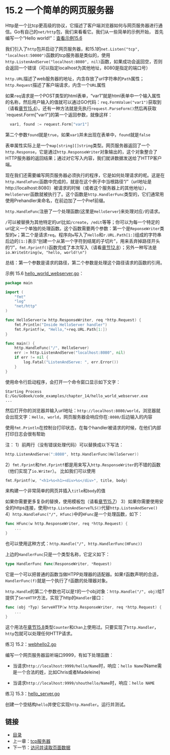 # 15.2 一个简单的网页服务器

Http是一个比tcp更高级的协议，它描述了客户端浏览器如何与网页服务器进行通信。Go有自己的`net/http`包，我们来看看它。我们从一些简单的示例开始，
首先编写一个“Hello world!”：[查看示例15.6](examples/chapter_15/hello_world_webserver.go)

我们引入了`http`包并启动了网页服务器，和15.1的`net.Listen("tcp", "localhost:50000")`函数的tcp服务器是类似的，使用`http.ListenAndServe("localhost:8080", nil)`函数，如果成功会返回空，否则会返回一个错误（可以指定localhost为其他地址，8080是指定的端口号）

`http.URL`描述了web服务器的地址，内含存放了url字符串的`Path`属性；`http.Request`描述了客户端请求，内含一个`URL`属性

如果`req`请求是一个POST类型的html表单，“var1”就是html表单中一个输入属性的名称，然后用户输入的值就可以通过GO代码：`req.FormValue("var1")`获取到（请看[章节15.4](15.4.md)）。还有一种方法就是先执行`request.ParseForm()`然后再获取`request.Form["var1"]的第一个返回参数，就像这样：
```go
  var1, found := request.Form["var1"]
```
第二个参数`found`就是`true`，如果`var1`并未出现在表单中，`found`就是`false`

表单属性实际上是一个`map[string][]string`类型。网页服务器返回了一个`http.Response`，它是通过`http.ResponseWriter`对象输出的，这个对象整合了HTTP服务器的返回结果；通过对它写入内容，我们就讲数据发送给了HTTP客户端。

现在我们还需要编写网页服务器必须执行的程序，它是如何处理请求的呢。这是在`http.HandleFunc`函数中完成的，就是在这个例子中当根路径“/”（url地址是http://localhost:8080）被请求的时候（或者这个服务器上的其他地址），`HelloServer`函数就被执行了。这个函数是`http.HandlerFunc`类型的，它们通常用使用Prehandler来命名，在前边加了一个Pref前缀。

`http.HandleFunc`注册了一个处理函数(这里是`HelloServer`)来处理对应`/`的请求。

`/`可以被替换为其他特定的url比如`/create`，`/edit`等等；你可以为每一个特定的url定义一个单独的处理函数。这个函数需要两个参数：第一个是`ReponseWriter`类型的`w`；第二个是请求`req`。程序向`w`写入了`Hello`和`r.URL.Path[1:]`组成的字符串后边的`[1:]`表示“创建一个从第一个字符到结尾的子切片”，用来丢弃掉路径开头的“/”，`fmt.Fprintf()`函数完成了本次写入（请看[章节12.8](12.8.md)）；另外一种写法是`io.WriteString(w, "hello, world!\n")`

总结：第一个参数是请求的路径，第二个参数是处理这个路径请求的函数的引用。

示例 15.6 [hello_world_webserver.go](examples/chapter_15/hello_world_webserver.go)：
```go
package main

import (
	"fmt"
	"log"
	"net/http"
)

func HelloServer(w http.ResponseWriter, req *http.Request) {
	fmt.Println("Inside HelloServer handler")
	fmt.Fprintf(w, "Hello,"+req.URL.Path[1:])
}

func main() {
	http.HandleFunc("/", HelloServer)
	err := http.ListenAndServe("localhost:8080", nil)
	if err != nil {
		log.Fatal("ListenAndServe: ", err.Error())
	}
}
```
使用命令行启动程序，会打开一个命令窗口显示如下文字：
```
Starting Process E:/Go/GoBoek/code_examples/chapter_14/hello_world_webserver.exe
...
```
然后打开你的浏览器并输入url地址：`http://localhost:8080/world`，浏览器就会出现文字：`Hello, world`，网页服务器会响应你在`:8080/`后边输入的内容

使用`fmt.Println`在控制台打印状态，在每个handler被请求的时候，在他们内部打印日志会很有帮助

注：
1）前两行（没有错误处理代码）可以替换成以下写法：
```go
http.ListenAndServe(":8080", http.HandlerFunc(HelloServer))
```
2）`fmt.Fprint`和`fmt.Fprintf`都是用来写入`http.ResponseWriter`的不错的函数（他们实现了`io.Writer`）。
比如我们可以使用
```go
fmt.Fprintf(w, "<h1>%s<h1><div>%s</div>", title, body)
```
来构建一个非常简单的网页并插入`title`和`body`的值

如果你需要更多复杂的替换，使用模板包（请看[章节15.7](15.7.md)）
3）如果你需要使用安全的https连接，使用`http.ListenAndServeTLS()`代替`http.ListenAndServe()`
4）`http.HandleFunc("/", Hfunc)`中的`HFunc`是一个处理函数，如下：
```go
func HFunc(w http.ResponseWriter, req *http.Request) {
	...
}
```
也可以使用这种方式：`http.Handle("/", http.HandlerFunc(HFunc))`

上边的`HandlerFunc`只是一个类型名称，它定义如下：
```go
type HandlerFunc func(ResponseWriter, *Request)
```
它是一个可以把普通的函数当做HTPP处理器的适配器。如果`f`函数声明的合适，`HandlerFunc(f)`就是一个执行了`f`函数的处理器对象。

`http.Handle`的第二个参数也可以是`T`的一个obj对象：`http.Handle("/", obj)`给T提供了`SereHTTP`方法，实现了http的`Handler`接口：
```go
func (obj *Typ) ServeHTTP(w http.ResponseWriter, req *http.Request) {
	...
}
```
这个用法在[章节15.8](15.8.md)类型`Counter`和`Chan`上使用过。只要实现了`http.Handler`，`http`包就可以处理任何HTTP请求。

练习 15.2：[webhello2.go](exercises/chapter_15/webhello2.go)

编写一个网页服务器监听端口9999，有如下处理函数：

*	当请求`http://localhost:9999/hello/Name`时，响应：`hello Name`(Name需是一个合法的姓，比如Chris或者Madeleine)

*	当请求`http://localhost:9999/shouthello/Name`时，响应：`hello NAME`

练习 15.3：[hello_server.go](exercises/chapter_15/hello_server.go)

创建一个空结构`hello`并使它实现`http.Handler`。运行并测试。


## 链接

- [目录](directory.md)
- 上一章：[tcp服务器](15.1.md)
- 下一节：[访问并读取页面数据](15.3.md)
